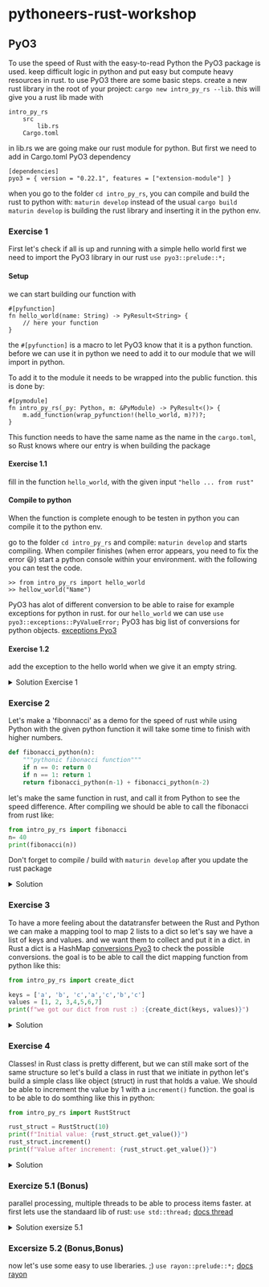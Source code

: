 # pythoneers-rust-workshop


## PyO3
To use the speed of Rust with the easy-to-read Python the PyO3 package is used.
keep difficult logic in python and put easy but compute heavy resources in rust.
to use PyO3 there are some basic steps.
create a new rust library in the root of your project:
`cargo new intro_py_rs --lib`.
this will give you a rust lib made with 
```
intro_py_rs
    src
        lib.rs
    Cargo.toml
```
in lib.rs we are going make our rust module for python.
But first we need to add in Cargo.toml PyO3 dependency

```
[dependencies]
pyo3 = { version = "0.22.1", features = ["extension-module"] }
```

when you go to the folder `cd intro_py_rs`, you can compile and build the rust to python with:
`maturin develop` instead of the usual `cargo build`
`maturin develop` is building the rust library and inserting it in the python env.

### Exercise 1 
First let's check if all is up and running with a simple hello world
first we need to import the PyO3 library in our rust
`use pyo3::prelude::*;` 
#### Setup
we can start building our function with 

```
#[pyfunction]
fn hello_world(name: String) -> PyResult<String> {
    // here your function
}
```
the `#[pyfunction]` is a macro to let PyO3 know that it is a python function.
before we can use it in python we need to add it to our module that we will import in python.

To add it to the module it needs to be wrapped into the public function.
this is done by:
```
#[pymodule]
fn intro_py_rs(_py: Python, m: &PyModule) -> PyResult<()> {
    m.add_function(wrap_pyfunction!(hello_world, m)?)?;
}
```
This function needs to have the same name as the name in the `cargo.toml`, 
so Rust knows where our entry is when building the package
#### Exercise 1.1
fill in the function `hello_world`, with the given input `"hello ... from rust"`

#### Compile to python
When the function is complete enough to be testen in python you can compile it to the python env.

go to the folder `cd intro_py_rs` and compile: `maturin develop` and starts compiling. 
When compiler finishes (when error appears, you need to fix the error 😃) start a python console within your environment. 
with the following you can test the code.
```
>> from intro_py_rs import hello_world
>> hellow_world("Name")
```
PyO3 has alot of different conversion to be able to raise for example exceptions for python in rust.
for our `hello_world` we can use 
`use pyo3::exceptions::PyValueError;` PyO3 has big list of conversions for python objects.
[exceptions Pyo3](https://pyo3.rs/v0.11.0/exception)

#### Exercise 1.2
add the exception to the hello world when we give it an empty string.

<details>
<summary>Solution Exercise 1</summary>

```rust
#[pyfunction]
fn hello_world(name: String) -> PyResult<String> {
    if name.trim().is_empty() {
        Err(PyValueError::new_err("Please provide a valid string!"))
    } else {
        Ok(format!("hello {} from rust", name))
    }
}
#[pymodule]
fn intro_py_rs(_py: Python, m: &PyModule) -> PyResult<()> {
    m.add_function(wrap_pyfunction!(hello_world, m)?)?;
    Ok(())
}
```
</details>

### Exercise 2
Let's make a 'fibonnacci' as a demo for the speed of rust while using Python
with the given python function it will take some time to finish with higher numbers.
```python
def fibonacci_python(n):
    """pythonic fibonacci function"""
    if n == 0: return 0
    if n == 1: return 1
    return fibonacci_python(n-1) + fibonacci_python(n-2)
```
let's make the same function in rust, and call it from Python to see the speed difference.
After compiling we should be able to call the fibonacci from rust like:
```python
from intro_py_rs import fibonacci
n= 40
print(fibonacci(n))
```
Don't forget to compile / build with `maturin develop` after you update the rust package

<details>
<summary>Solution</summary>

```rust
#[pyfunction]
pub fn fibonacci(n: u32) -> u32 {
    match n {
        0 => 0,
        1 => 1,
        _ => fibonacci(n - 1) + fibonacci(n - 2),
    }
}
#[pymodule]
fn intro_py_rs(_py: Python, m: &PyModule) -> PyResult<()> {
    m.add_function(wrap_pyfunction!(hello_world, m)?)?;
    m.add_function(wrap_pyfunction!(fibonacci, m)?)?; // < our new function
    Ok(())
}
```
</details>

### Exercise 3
To have a more feeling about the datatransfer between the Rust and Python we can make a mapping tool to map 2 lists to a dict
so let's say we have a list of keys and values. and we want them to collect and put it in a dict.
in Rust a dict is a HashMap [conversions Pyo3](https://pyo3.rs/v0.11.0/conversions) to check the possible conversions. 
the goal is to be able to call the dict mapping function from python like this:
```python
from intro_py_rs import create_dict

keys = ['a', 'b', 'c','a','c','b','c']
values = [1, 2, 3,4,5,6,7]
print(f"we got our dict from rust :) :{create_dict(keys, values)}")
```

<details>
<summary>Solution</summary>

```rust
#[pyfunction]
pub fn create_dict(keys: Vec<String>, values: Vec<i32>) -> PyResult<HashMap<String, Vec<i32>>> {
    if keys.len() != values.len() {
        return Err(PyValueError::new_err("Lengths of keys and values must match"));
    }

    let mut map = HashMap::new();
    for (key, value) in keys.into_iter().zip(values.into_iter()) {
        map.entry(key).or_insert(Vec::new()).push(value);
    }

    Ok(map)
}
#[pymodule]
fn intro_py_rs(_py: Python, m: &PyModule) -> PyResult<()> {
    m.add_function(wrap_pyfunction!(hello_world, m)?)?;
    m.add_function(wrap_pyfunction!(create_dict, m)?)?; // < our new function
    m.add_function(wrap_pyfunction!(fibonacci, m)?)?;
    Ok(())
}

```

</details>

### Exercise 4 
Classes! in Rust class is pretty different, but we can still make sort of the same structure
so let's build a class in rust that we initiate in python
let's build a simple class like object (struct) in rust that holds a value. 
We should be able to increment the value by 1 with a `increment()` function.
the goal is to be able to do somthing like this in python:
```python
from intro_py_rs import RustStruct

rust_struct = RustStruct(10)
print(f"Initial value: {rust_struct.get_value()}")
rust_struct.increment()
print(f"Value after increment: {rust_struct.get_value()}")
```

<details>
<summary>Solution</summary>

```rust
#[pyclass]
struct CustomStruct {
    value: i32,
}

#[pymethods]
impl CustomStruct {
    #[new]
    fn new(value: i32) -> Self {
        CustomStruct { value }
    }

    fn increment(&mut self) {
        self.value += 1;
    }

    fn get_value(&self) -> i32 {
        self.value
    }
}
#[pymodule]
fn intro_py_rs(_py: Python, m: &PyModule) -> PyResult<()> {
    m.add_function(wrap_pyfunction!(hello_world, m)?)?;
    m.add_function(wrap_pyfunction!(create_dict, m)?)?;
    m.add_function(wrap_pyfunction!(fibonacci, m)?)?;
    m.add_class::<CustomStruct>()?; // < our new class
    Ok(())
}
```

</details>


### Exercize 5.1 (Bonus)
parallel processing, multiple threads to be able to process items faster. 
at first lets use the standaard lib of rust:
`use std::thread;` [docs thread](https://doc.rust-lang.org/std/thread/)


<details>
<summary>Solution exersize 5.1</summary>

```rust
use pyo3::prelude::*;
use std::collections::HashMap;
use std::thread;

fn count_words(sentence: &str) -> usize {
    sentence.split_whitespace().count()
}


#[pyfunction]
fn find_words(strings: Vec<String>) -> PyResult<Vec<usize>> {
    let mut handles = vec![];

    for s in strings {
        let handle = thread::spawn(move || {
            count_words(&s)
        });
        handles.push(handle);
    }

    let mut results = vec![];
    for handle in handles {
        results.push(handle.join().unwrap());
    }

    Ok(results)
}

#[pymodule]
fn rust_python_threads(py: Python, m: &PyModule) -> PyResult<()> {
    m.add_function(wrap_pyfunction!(find_words, m)?)?;
    Ok(())
}
```
</details>

### Excersize 5.2 (Bonus,Bonus)

now let's use some easy to use liberaries. ;)
`use rayon::prelude::*;` [docs rayon](https://docs.rs/rayon/latest/rayon/index.html)